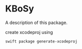 # KBoSy

A description of this package.

create xcodeproj using

`swift package generate-xcodeproj`

